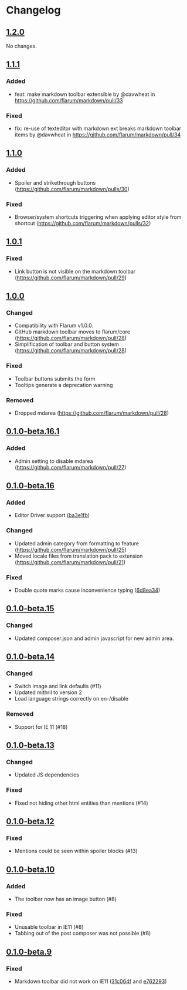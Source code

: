# Changelog

## [1.2.0](https://github.com/flarum/markdown/compare/v1.1.1...v1.2.0)

No changes.

## [1.1.1](https://github.com/flarum/markdown/compare/v1.1.0...v1.1.1)

### Added

- feat: make markdown toolbar extensible by @davwheat in https://github.com/flarum/markdown/pull/33

### Fixed

- fix: re-use of texteditor with markdown ext breaks markdown toolbar items by @davwheat in https://github.com/flarum/markdown/pull/34

## [1.1.0](https://github.com/flarum/markdown/compare/v1.0.1...v1.1.0)

### Added

- Spoiler and strikethrough buttons (https://github.com/flarum/markdown/pulls/30)

### Fixed

- Browser/system shortcuts triggering when applying editor style from shortcut (https://github.com/flarum/markdown/pulls/32)

## [1.0.1](https://github.com/flarum/markdown/compare/v1.0.0...v1.0.1)

### Fixed

- Link button is not visible on the markdown toolbar (https://github.com/flarum/markdown/pull/29)

## [1.0.0](https://github.com/flarum/markdown/compare/v0.1.0-beta.16.1...v1.0.0)

### Changed

- Compatibility with Flarum v1.0.0.
- GitHub markdown toolbar moves to flarum/core (https://github.com/flarum/markdown/pull/28)
- Simplification of toolbar and button system (https://github.com/flarum/markdown/pull/28)

### Fixed

- Toolbar buttons submits the form
- Tooltips generate a deprecation warning

### Removed

- Dropped mdarea (https://github.com/flarum/markdown/pull/28)

## [0.1.0-beta.16.1](https://github.com/flarum/markdown/compare/v0.1.0-beta.16...v0.1.0-beta.16.1)

### Added

- Admin setting to disable mdarea (https://github.com/flarum/markdown/pull/27)

## [0.1.0-beta.16](https://github.com/flarum/markdown/compare/v0.1.0-beta.15...v0.1.0-beta.16)

### Added

- Editor Driver support ([ba3e1fb](https://github.com/flarum/markdown/commit/ba3e1fb528ce7e85bde27753f6c1cce3b03fe9d3))

### Changed

- Updated admin category from formatting to feature (https://github.com/flarum/markdown/pull/25)
- Moved locale files from translation pack to extension (https://github.com/flarum/markdown/pull/21)

### Fixed

- Double quote marks cause inconvenience typing ([6d8ea34](https://github.com/flarum/markdown/commit/6d8ea342061fdd2ab267cee93b9f5ade69149123))

## [0.1.0-beta.15](https://github.com/flarum/markdown/compare/v0.1.0-beta.14...v0.1.0-beta.15)

### Changed

- Updated composer.json and admin javascript for new admin area.

## [0.1.0-beta.14](https://github.com/flarum/markdown/compare/v0.1.0-beta.13...v0.1.0-beta.14)

### Changed

- Switch image and link defaults (#11)
- Updated mithril to version 2
- Load language strings correctly on en-/disable

### Removed

- Support for IE 11 (#18)

## [0.1.0-beta.13](https://github.com/flarum/markdown/compare/v0.1.0-beta.12...v0.1.0-beta.13)

### Changed

- Updated JS dependencies

### Fixed

- Fixed not hiding other html entities than mentions (#14)

## [0.1.0-beta.12](https://github.com/flarum/markdown/compare/v0.1.0-beta.10...v0.1.0-beta.12)

### Fixed

- Mentions could be seen within spoiler blocks (#13)

## [0.1.0-beta.10](https://github.com/flarum/markdown/compare/v0.1.0-beta.9...v0.1.0-beta.10)

### Added

- The toolbar now has an image button (#8)

### Fixed

- Unusable toolbar in IE11 (#8)
- Tabbing out of the post composer was not possible (#8)

## [0.1.0-beta.9](https://github.com/flarum/markdown/compare/v0.1.0-beta.8...v0.1.0-beta.9)

### Fixed

- Markdown toolbar did not work on IE11 ([31c064f](https://github.com/flarum/markdown/commit/31c064f0c6c945083bc0ebc50cb3e44a676f40e2) and [e762293](https://github.com/flarum/markdown/commit/e7622938b1422e89a50feeb52c9c9ef7b38db95a))
